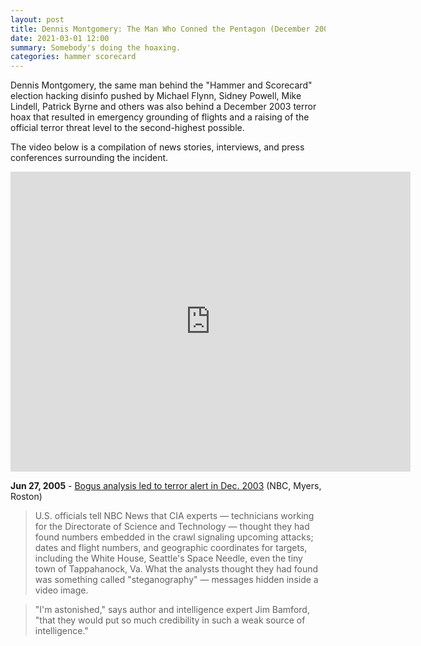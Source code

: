 ```yaml
---
layout: post
title: Dennis Montgomery: The Man Who Conned the Pentagon (December 2003 Terror Hoax)
date: 2021-03-01 12:00
summary: Somebody's doing the hoaxing.
categories: hammer scorecard
---
```


Dennis Montgomery, the same man behind the "Hammer and Scorecard" election hacking disinfo pushed by Michael Flynn, Sidney Powell, Mike Lindell, Patrick Byrne and others was also behind a December 2003 terror hoax that resulted in emergency grounding of flights and a raising of the official terror threat level to the second-highest possible. 

The video below is a compilation of news stories, interviews, and press conferences surrounding the incident.

<iframe width="640" height="480" src="https://www.youtube-nocookie.com/embed/CmDUaK06gl0" frameborder="0" allow="accelerometer; autoplay; clipboard-write; encrypted-media; gyroscope; picture-in-picture" allowfullscreen></iframe>

**Jun 27, 2005** -  [Bogus analysis led to terror alert in Dec.  2003](https://www.nbcnews.com/id/wbna8380365) (NBC, Myers, Roston)

> U.S. officials tell NBC News that CIA experts — technicians working for the Directorate of Science and Technology — thought they had found numbers embedded in the crawl signaling upcoming attacks; dates and flight numbers, and geographic coordinates for targets, including the White House, Seattle's Space Needle, even the tiny town of Tappahanock, Va. What the analysts thought they had found was something called "steganography" — messages hidden inside a video image.

> "I'm astonished," says author and intelligence expert Jim Bamford, "that they would put so much credibility in such a weak source of intelligence."



